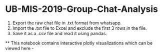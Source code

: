 # UB-MIS-2019-Group-Chat-Analysis

1. Export the raw chat file in .txt format from whatsapp.
2. Import the .txt file to Excel and exclude the first 3 rows in the file.
3. Save it as a .csv file and read it using pandas.

** This notebook contains interactive plotly visualizations which can be viewed here - 
